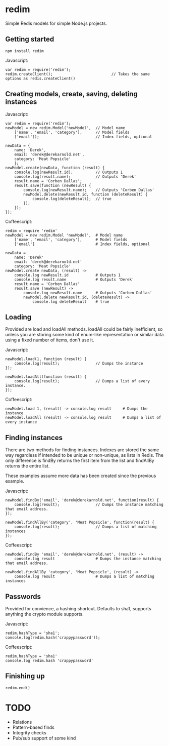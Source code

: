 redim
=====

Simple Redis models for simple Node.js projects.


Getting started
---------------

    npm install redim

Javascript:
    
    var redim = require('redim');
    redim.createClient();                          // Takes the same options as redis.createClient()


Creating models, create, saving, deleting instances
--------------

Javascript:

    var redim = require('redim');
    newModel = new redim.Model('newModel',  // Model name
        ['name', 'email', 'category'],      // Model fields
        ['email']);                         // Index fields, optional

    newData = {
        name: 'Derek',
        email: 'derek@derekarnold.net',
        category: 'Meat Popsicle'
        };
    newModel.create(newData, function (result) {
        console.log(newResult.id);          // Outputs 1
        console.log(result.name);           // Outputs 'Derek'
        result.name = 'Corben Dallas';
        result.save(function (newResult) {
            console.log(newResult.name);    // Outputs 'Corben Dallas'
            newModel.delete(newResult.id, function (deleteResult) {
                console.log(deleteResult);  // true
            });
        });
    });

Coffeescript:

    redim = require 'redim'
    newModel = new redim.Model 'newModel',  # Model name
        ['name', 'email', 'category'],      # Model fields
        ['email']                           # Index fields, optional

    newData =
        name: 'Derek'
        email: 'derek@derekarnold.net'
        category: 'Meat Popsicle'
    newModel.create newData, (result) ->
        console.log newResult.id            # Outputs 1
        console.log result.name             # Outputs 'Derek'
        result.name = 'Corben Dallas'
        result.save (newResult) ->
            console.log newResult.name      # Outputs 'Corben Dallas'
            newModel.delete newResult.id, (deleteResult) ->
                console.log deleteResult    # true


Loading
-------

Provided are load and loadAll methods. loadAll could be fairly inefficient, so
unless you are storing some kind of enum-like representation or similar data
using a fixed number of items, don't use it.

Javascript:

    newModel.load(1, function (result) {
        console.log(result);                // Dumps the instance
    });

    newModel.loadAll(function (result) {
        console.log(result);                // Dumps a list of every instance.
    });

Coffeescript:

    newModel.load 1, (result) -> console.log result     # Dumps the instance
    newModel.loadAll (result) -> console.log result     # Dumps a list of every instance


Finding instances
-----------------

There are two methods for finding instances. Indexes are stored the same way
regardless if intended to be unique or non-unique, as lists in Redis. The only
difference is findBy returns the first item from the list and findAllBy returns
the entire list.

These examples assume more data has been created since the previous example.

Javascript:

    newModel.findBy('email', 'derek@derekarnold.net', function(result) {
        console.log(result);                // Dumps the instance matching that email address.
    });

    newModel.findAllBy('category', 'Meat Popsicle', function(result) {
        console.log(result);                // Dumps a list of matching instances
    });

Coffeescript:

    newModel.findBy 'email', 'derek@derekarnold.net', (result) ->
        console.log result                  # Dumps the instance matching that email address.

    newModel.findAllBy 'category', 'Meat Popsicle', (result) ->
        console.log result                  # Dumps a list of matching instances


Passwords
---------

Provided for convience, a hashing shortcut. Defaults to sha1, supports anything
the crypto module supports.

Javascript:
    
    redim.hashType = 'sha1';
    console.log(redim.hash('crappypassword'));

Coffeescript:
    
    redim.hashType = 'sha1'
    console.log redim.hash 'crappypassword'


Finishing up
------------

    redim.end()

TODO
====

* Relations
* Pattern-based finds
* Integrity checks
* Pub/sub support of some kind